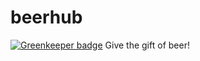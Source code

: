 # beerhub

[![Greenkeeper badge](https://badges.greenkeeper.io/zeekay/beerhub.svg)](https://greenkeeper.io/)
Give the gift of beer!
